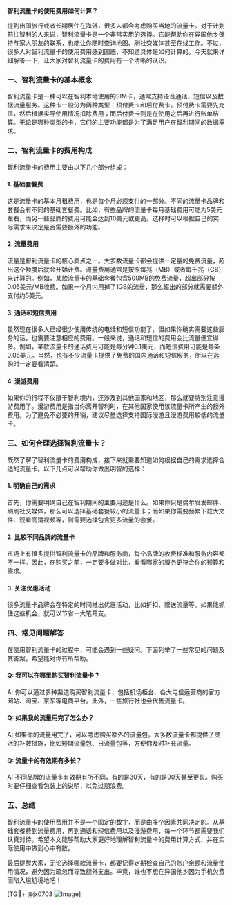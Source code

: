**智利流量卡的使用费用如何计算？**

提到出国旅行或者长期居住在海外，很多人都会考虑购买当地的流量卡。对于计划前往智利的人来说，智利流量卡是一个非常实用的选择。它能帮助你在异国他乡保持与家人朋友的联系，也能让你随时查询地图、刷社交媒体甚至在线工作。不过，很多人对智利流量卡的使用费用感到困惑，不知道具体是如何计算的。今天就来详细解答一下，让大家对智利流量卡的费用有一个清晰的认识。

### 一、智利流量卡的基本概念

智利流量卡是一种可以在智利本地使用的SIM卡，通常支持语音通话、短信以及数据流量服务。这种卡一般分为两种类型：预付费卡和后付费卡。预付费卡需要先充值，然后根据实际使用情况扣除费用；而后付费卡则是在使用之后再进行账单结算。无论是哪种类型的卡，它们的主要功能都是为了满足用户在智利期间的数据需求。

### 二、智利流量卡的费用构成

智利流量卡的费用主要由以下几个部分组成：

#### 1. **基础套餐费**
这是流量卡的基本月租费用，也是每个月必须支付的一部分。不同的流量卡品牌和套餐会有不同的基础套餐费。比如，有些品牌的流量卡每月基础费用可能为5美元左右，而另一些品牌的费用可能会达到10美元或更高。选择时可以根据自己的实际需求来决定是否需要额外的功能。

#### 2. **流量费用**
流量是智利流量卡的核心卖点之一。大多数流量卡都会提供一定量的免费流量，超出这个额度后就会开始计费。流量费用通常是按照每兆（MB）或者每千兆（GB）来计算的。例如，某款流量卡的基础套餐包含500MB的免费流量，超出部分按0.05美元/MB收费。如果一个月内用掉了1GB的流量，那么超出的部分就需要额外支付约5美元。

#### 3. **通话和短信费用**
虽然现在很多人已经很少使用传统的电话和短信功能了，但如果你确实需要这些服务的话，也需要注意相应的费用。一般来说，通话和短信的费用会比流量便宜得多。例如，某款流量卡的通话费用可能是每分钟0.1美元，而短信费用可能是每条0.05美元。当然，也有不少流量卡提供了免费的国内通话和短信服务，所以在选购时一定要看清楚。

#### 4. **漫游费用**
如果你的行程不仅限于智利境内，还涉及到其他国家和地区，那么就要特别注意漫游费用了。漫游费用是指当你离开智利时，在其他国家使用该流量卡所产生的额外费用。为了避免不必要的开销，建议尽量选择支持国际漫游且漫游费用较低的流量卡。

### 三、如何合理选择智利流量卡？

既然了解了智利流量卡的费用构成，接下来就需要知道如何根据自己的需求选择合适的流量卡。以下几点可以帮助你做出明智的选择：

#### 1. **明确自己的需求**
首先，你需要明确自己在智利期间的主要用途是什么。如果你只是偶尔发发邮件、刷刷社交媒体，那么可以选择基础套餐较小的流量卡；而如果你需要频繁下载大文件、观看高清视频等，则需要选择包含更多流量的套餐。

#### 2. **比较不同品牌的流量卡**
市场上有很多提供智利流量卡的品牌和服务商，每个品牌的收费标准和服务内容都不一样。因此，在购买之前，一定要多做对比，看看哪家的服务更符合你的预算和需求。

#### 3. **关注优惠活动**
很多流量卡品牌会在特定的时间推出优惠活动，比如折扣、赠送流量等。如果能抓住这些机会，就可以节省一大笔开支。

### 四、常见问题解答

在使用智利流量卡的过程中，可能会遇到一些疑问。下面列举了一些常见的问题及其答案，希望能对你有所帮助。

#### Q: 我可以在哪里购买智利流量卡？
A: 你可以通过多种渠道购买智利流量卡，包括机场柜台、各大电信运营商的官方网站、淘宝、京东等电商平台。此外，一些旅行社也会代售流量卡。

#### Q: 如果我的流量用完了怎么办？
A: 如果你的流量用完了，可以考虑购买额外的流量包。大多数流量卡都提供了灵活的补救措施，比如短期流量包、日流量包等，方便你及时补充流量。

#### Q: 流量卡的有效期有多长？
A: 不同品牌的流量卡有效期有所不同，有的是30天，有的是90天甚至更长。购买时要仔细查看包装上的说明，以免过期浪费。

### 五、总结

智利流量卡的使用费用并不是一个固定的数字，而是由多个因素共同决定的。从基础套餐费到流量费用，再到通话和短信费用以及漫游费用，每一个环节都需要我们认真对待。希望本文能够帮助大家更好地理解智利流量卡的费用计算方式，并在实际使用中做到心中有数。

最后提醒大家，无论选择哪款流量卡，都要记得定期检查自己的账户余额和流量使用情况，避免因为疏忽而导致额外支出。毕竟，谁也不想在异国他乡因为手机欠费而陷入尴尬境地吧！

[TG💪+ @jx0703 ![Image](https://github.com/user-attachments/assets/dbca1d08-cadb-493c-b0ec-ad6f7a83f270)]